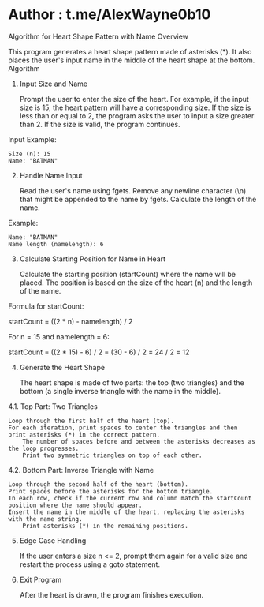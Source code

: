 # Author : t.me/AlexWayne0b10
Algorithm for Heart Shape Pattern with Name
Overview

This program generates a heart shape pattern made of asterisks (*). It also places the user's input name in the middle of the heart shape at the bottom.
Algorithm
1. Input Size and Name

    Prompt the user to enter the size of the heart.
        For example, if the input size is 15, the heart pattern will have a corresponding size.
    If the size is less than or equal to 2, the program asks the user to input a size greater than 2.
    If the size is valid, the program continues.

Input Example:

    Size (n): 15
    Name: "BATMAN"

2. Handle Name Input

    Read the user's name using fgets.
    Remove any newline character (\n) that might be appended to the name by fgets.
    Calculate the length of the name.

Example:

    Name: "BATMAN"
    Name length (namelength): 6

3. Calculate Starting Position for Name in Heart

    Calculate the starting position (startCount) where the name will be placed. The position is based on the size of the heart (n) and the length of the name.

Formula for startCount:

startCount = ((2 * n) - namelength) / 2

For n = 15 and namelength = 6:

startCount = ((2 * 15) - 6) / 2 = (30 - 6) / 2 = 24 / 2 = 12

4. Generate the Heart Shape

    The heart shape is made of two parts: the top (two triangles) and the bottom (a single inverse triangle with the name in the middle).

4.1. Top Part: Two Triangles

    Loop through the first half of the heart (top).
    For each iteration, print spaces to center the triangles and then print asterisks (*) in the correct pattern.
        The number of spaces before and between the asterisks decreases as the loop progresses.
        Print two symmetric triangles on top of each other.

4.2. Bottom Part: Inverse Triangle with Name

    Loop through the second half of the heart (bottom).
    Print spaces before the asterisks for the bottom triangle.
    In each row, check if the current row and column match the startCount position where the name should appear.
    Insert the name in the middle of the heart, replacing the asterisks with the name string.
        Print asterisks (*) in the remaining positions.

5. Edge Case Handling

    If the user enters a size n <= 2, prompt them again for a valid size and restart the process using a goto statement.

6. Exit Program

    After the heart is drawn, the program finishes execution.